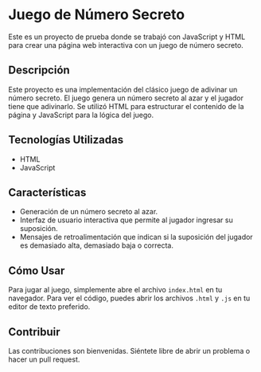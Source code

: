 # Juego de Número Secreto

Este es un proyecto de prueba donde se trabajó con JavaScript y HTML para crear una página web interactiva con un juego de número secreto.

## Descripción

Este proyecto es una implementación del clásico juego de adivinar un número secreto. El juego genera un número secreto al azar y el jugador tiene que adivinarlo. Se utilizó HTML para estructurar el contenido de la página y JavaScript para la lógica del juego.

## Tecnologías Utilizadas

- HTML
- JavaScript

## Características

- Generación de un número secreto al azar.
- Interfaz de usuario interactiva que permite al jugador ingresar su suposición.
- Mensajes de retroalimentación que indican si la suposición del jugador es demasiado alta, demasiado baja o correcta.

## Cómo Usar

Para jugar al juego, simplemente abre el archivo `index.html` en tu navegador. Para ver el código, puedes abrir los archivos `.html` y `.js` en tu editor de texto preferido.

## Contribuir

Las contribuciones son bienvenidas. Siéntete libre de abrir un problema o hacer un pull request.



